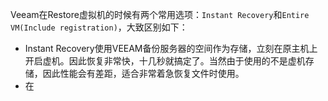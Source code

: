 Veeam在Restore虚拟机的时候有两个常用选项：`Instant Recovery`和`Entire VM(Include registration)`，大致区别如下：

- Instant Recovery使用VEEAM备份服务器的空间作为存储，立刻在原主机上开启虚机。因此恢复非常快，十几秒就搞定了。当然由于使用的不是虚机存储，因此性能会有差距，适合非常着急恢复文件时使用。
- 在